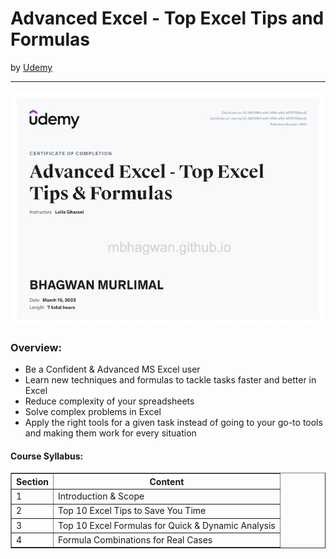 <h1>Advanced Excel - Top Excel Tips and Formulas</h1>
by <a href="https://www.udemy.com/course/advanced-excel-tips-formulas/">Udemy</a>
<hr>

<!-- ![Certificate of Completion]() -->

![Certificate of Achievement](/images/advanced_excel_tips_formulas.jpg)
 
<h3>Overview:</h3>
<ul>
 <li>Be a Confident & Advanced MS Excel user</li>
 <li>Learn new techniques and formulas to tackle tasks faster and better in Excel</li>
 <li>Reduce complexity of your spreadsheets</li>
 <li>Solve complex problems in Excel</li>
 <li>Apply the right tools for a given task instead of going to your go-to tools and making them work for every situation</li>
</ul>

<h4>Course Syllabus:</h4>

<table border="1">
 <tr>
  <th>Section</th>
  <th>Content</th>
 </tr>
 <tr>
  <td>1</td>
  <td>Introduction & Scope</td>
 </tr>
 <tr>
  <td>2</td>
  <td>Top 10 Excel Tips to Save You Time</td>
 </tr>
 <tr>
  <td>3</td>
  <td>Top 10 Excel Formulas for Quick & Dynamic Analysis</td>
 </tr>
 <tr>
  <td>4</td>
  <td>Formula Combinations for Real Cases</td>
 </tr>
</table>
